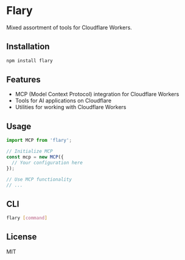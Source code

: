 # Flary

Mixed assortment of tools for Cloudflare Workers.

## Installation

```bash
npm install flary
```

## Features

- MCP (Model Context Protocol) integration for Cloudflare Workers
- Tools for AI applications on Cloudflare
- Utilities for working with Cloudflare Workers

## Usage

```typescript
import MCP from 'flary';

// Initialize MCP
const mcp = new MCP({
  // Your configuration here
});

// Use MCP functionality
// ...
```

## CLI

```bash
flary [command]
```

## License

MIT 

